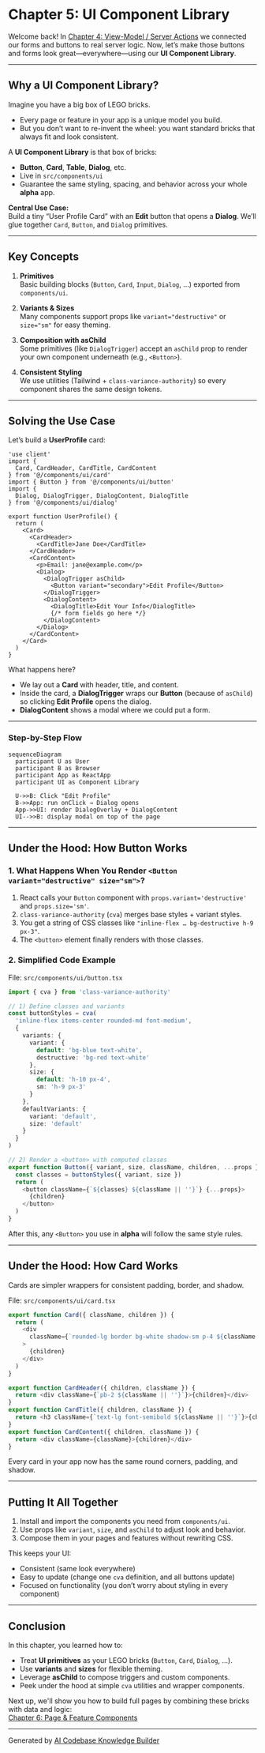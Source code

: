 # Chapter 5: UI Component Library

Welcome back! In [Chapter 4: View-Model / Server Actions](04_view_model___server_actions_.md) we connected our forms and buttons to real server logic. Now, let’s make those buttons and forms look great—everywhere—using our **UI Component Library**.

---

## Why a UI Component Library?

Imagine you have a big box of LEGO bricks.  
- Every page or feature in your app is a unique model you build.  
- But you don’t want to re-invent the wheel: you want standard bricks that always fit and look consistent.

A **UI Component Library** is that box of bricks:  
- **Button**, **Card**, **Table**, **Dialog**, etc.  
- Live in `src/components/ui`  
- Guarantee the same styling, spacing, and behavior across your whole **alpha** app.

**Central Use Case:**  
Build a tiny “User Profile Card” with an **Edit** button that opens a **Dialog**. We’ll glue together `Card`, `Button`, and `Dialog` primitives.

---

## Key Concepts

1. **Primitives**  
   Basic building blocks (`Button`, `Card`, `Input`, `Dialog`, …) exported from `components/ui`.  

2. **Variants & Sizes**  
   Many components support props like `variant="destructive"` or `size="sm"` for easy theming.  

3. **Composition with asChild**  
   Some primitives (like `DialogTrigger`) accept an `asChild` prop to render your own component underneath (e.g., `<Button>`).

4. **Consistent Styling**  
   We use utilities (Tailwind + `class-variance-authority`) so every component shares the same design tokens.

---

## Solving the Use Case

Let’s build a **UserProfile** card:

```tsx
'use client'
import {
  Card, CardHeader, CardTitle, CardContent
} from '@/components/ui/card'
import { Button } from '@/components/ui/button'
import {
  Dialog, DialogTrigger, DialogContent, DialogTitle
} from '@/components/ui/dialog'

export function UserProfile() {
  return (
    <Card>
      <CardHeader>
        <CardTitle>Jane Doe</CardTitle>
      </CardHeader>
      <CardContent>
        <p>Email: jane@example.com</p>
        <Dialog>
          <DialogTrigger asChild>
            <Button variant="secondary">Edit Profile</Button>
          </DialogTrigger>
          <DialogContent>
            <DialogTitle>Edit Your Info</DialogTitle>
            {/* form fields go here */}
          </DialogContent>
        </Dialog>
      </CardContent>
    </Card>
  )
}
```

What happens here?

- We lay out a **Card** with header, title, and content.  
- Inside the card, a **DialogTrigger** wraps our **Button** (because of `asChild`) so clicking **Edit Profile** opens the dialog.  
- **DialogContent** shows a modal where we could put a form.

---

### Step-by-Step Flow

```mermaid
sequenceDiagram
  participant U as User
  participant B as Browser
  participant App as ReactApp
  participant UI as Component Library

  U->>B: Click "Edit Profile"
  B->>App: run onClick → Dialog opens
  App->>UI: render DialogOverlay + DialogContent
  UI-->>B: display modal on top of the page
```

---

## Under the Hood: How Button Works

### 1. What Happens When You Render `<Button variant="destructive" size="sm">`?

1. React calls your `Button` component with `props.variant='destructive'` and `props.size='sm'`.  
2. `class-variance-authority` (`cva`) merges base styles + variant styles.  
3. You get a string of CSS classes like `"inline-flex … bg-destructive h-9 px-3"`.  
4. The `<button>` element finally renders with those classes.

### 2. Simplified Code Example

File: `src/components/ui/button.tsx`

```ts
import { cva } from 'class-variance-authority'

// 1) Define classes and variants
const buttonStyles = cva(
  'inline-flex items-center rounded-md font-medium',
  {
    variants: {
      variant: {
        default: 'bg-blue text-white',
        destructive: 'bg-red text-white'
      },
      size: {
        default: 'h-10 px-4',
        sm: 'h-9 px-3'
      }
    },
    defaultVariants: {
      variant: 'default',
      size: 'default'
    }
  }
)

// 2) Render a <button> with computed classes
export function Button({ variant, size, className, children, ...props }) {
  const classes = buttonStyles({ variant, size })
  return (
    <button className={`${classes} ${className || ''}`} {...props}>
      {children}
    </button>
  )
}
```

After this, any `<Button>` you use in **alpha** will follow the same style rules.

---

## Under the Hood: How Card Works

Cards are simpler wrappers for consistent padding, border, and shadow.

File: `src/components/ui/card.tsx`

```ts
export function Card({ className, children }) {
  return (
    <div
      className={`rounded-lg border bg-white shadow-sm p-4 ${className || ''}`}
    >
      {children}
    </div>
  )
}

export function CardHeader({ children, className }) {
  return <div className={`pb-2 ${className || ''}`}>{children}</div>
}
export function CardTitle({ children, className }) {
  return <h3 className={`text-lg font-semibold ${className || ''}`}>{children}</h3>
}
export function CardContent({ children, className }) {
  return <div className={className}>{children}</div>
}
```

Every card in your app now has the same round corners, padding, and shadow.

---

## Putting It All Together

1. Install and import the components you need from `components/ui`.  
2. Use props like `variant`, `size`, and `asChild` to adjust look and behavior.  
3. Compose them in your pages and features without rewriting CSS.

This keeps your UI:
- Consistent (same look everywhere)  
- Easy to update (change one `cva` definition, and all buttons update)  
- Focused on functionality (you don’t worry about styling in every component)

---

## Conclusion

In this chapter, you learned how to:

- Treat **UI primitives** as your LEGO bricks (`Button`, `Card`, `Dialog`, …).  
- Use **variants** and **sizes** for flexible theming.  
- Leverage **asChild** to compose triggers and custom components.  
- Peek under the hood at simple `cva` utilities and wrapper components.

Next up, we'll show you how to build full pages by combining these bricks with data and logic:  
[Chapter 6: Page & Feature Components](06_page___feature_components_.md)

---

Generated by [AI Codebase Knowledge Builder](https://github.com/The-Pocket/Tutorial-Codebase-Knowledge)